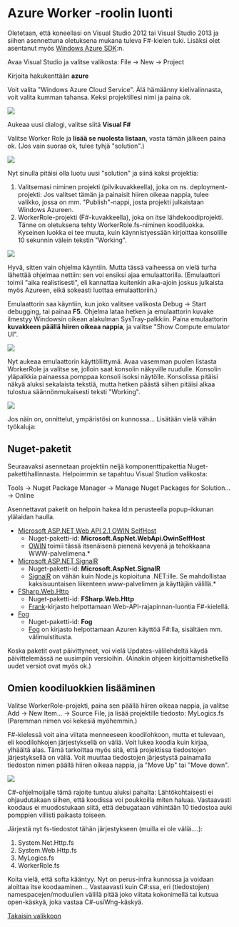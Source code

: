 # Azure Worker -roolin luonti #

Oletetaan, että koneellasi on Visual Studio 2012 tai Visual Studio 2013 ja siihen asennettuna oletuksena mukana tuleva F#-kielen tuki. Lisäksi olet asentanut myös [Windows Azure SDK](http://www.windowsazure.com/en-us/downloads/):n.

Avaa Visual Studio ja valitse valikosta: File -> New -> Project

Kirjoita hakukenttään **azure**

Voit valita "Windows Azure Cloud Service". Älä hämäänny kielivalinnasta, voit valita kumman tahansa. Keksi projektillesi nimi ja paina ok.

![](1-NewProject.png)

Aukeaa uusi dialogi, valitse siitä **Visual F#**

Valitse Worker Role ja **lisää se nuolesta listaan**, vasta tämän jälkeen paina ok. (Jos vain suoraa ok, tulee tyhjä "solution".)

![](2-WorkerRole.png)

Nyt sinulla pitäisi olla luotu uusi "solution" ja siinä kaksi projektia:

 1. Valitsemasi niminen projekti (pilvikuvakkeella), joka on ns. deployment-projekti: Jos valitset tämän ja painaisit hiiren oikeaa nappia, tulee valikko, jossa on mm. "Publish"-nappi, josta projekti julkaistaan Windows Azureen.
 2. WorkerRole-projekti (F#-kuvakkeella), joka on itse lähdekoodiprojekti. Tänne on oletuksena tehty WorkerRole.fs-niminen koodiluokka. Kyseinen luokka ei tee muuta, kuin käynnistyessään kirjoittaa konsolille 10 sekunnin välein tekstin "Working".

![](3-SolutionExplorer.png)

Hyvä, sitten vain ohjelma käyntiin. Mutta tässä vaiheessa on vielä turha lähettää ohjelmaa nettiin: sen voi ensiksi ajaa emulaattorilla. (Emulaattori toimii "aika realistisesti", eli kannattaa kuitenkin aika-ajoin joskus julkaista myös Azureen, eikä sokeasti luottaa emulaattoriin.)

Emulaattorin saa käyntiin, kun joko valitsee valikosta Debug -> Start debugging, tai painaa **F5**. Ohjelma lataa hetken ja emulaattorin kuvake ilmestyy Windowsin oikean alakulman SysTray-palkkiin. Paina emulaattorin **kuvakkeen päällä hiiren oikeaa nappia**, ja valitse "Show Compute emulator UI".

![](4-Systray.png)

Nyt aukeaa emulaattorin käyttöliittymä. Avaa vasemman puolen listasta WorkerRole ja valitse se, jolloin saat konsolin näkyville ruudulle. Konsolin yläpalkkia painaessa pomppaa konsoli isoksi näytölle. Konsolissa pitäisi näkyä aluksi sekalaista tekstiä, mutta hetken päästä siihen pitäisi alkaa tulostua säännönmukaisesti teksti "Working".

![](5-ComputeEmulator.png)

Jos näin on, onnittelut, ympäristösi on kunnossa... Lisätään vielä vähän työkaluja:

## Nuget-paketit ##

Seuraavaksi asennetaan projektiin neljä komponenttipakettia Nuget-pakettihallinnasta. Helpoimmin se tapahtuu Visual Studion valikosta:

Tools -> Nuget Package Manager -> Manage Nuget Packages for Solution... -> Online

Asennettavat paketit on helpoin hakea Id:n perusteella popup-ikkunan ylälaidan haulla.

- [Microsoft ASP.NET Web API 2.1 OWIN SelfHost](http://www.nuget.org/packages/Microsoft.AspNet.WebApi.OwinSelfHost/)
	- Nuget-paketti-id:  **Microsoft.AspNet.WebApi.OwinSelfHost**
	- [OWIN](http://owin.org/) toimii tässä itsenäisenä pienenä kevyenä ja tehokkaana WWW-palvelimena.*
- [Microsoft ASP.NET SignalR](https://www.nuget.org/packages/Microsoft.AspNet.SignalR/)
	- Nuget-paketti-id: **Microsoft.AspNet.SignalR**
	- [SignalR](http://www.asp.net/signalr) on vähän kuin Node.js kopioituna .NET:ille. Se mahdollistaa kaksisuuntaisen liikenteen www-palvelimen ja käyttäjän välillä.* 
- [FSharp.Web.Http](http://www.nuget.org/packages/FSharp.Web.Http/)
	- Nuget-paketti-id: **FSharp.Web.Http**
	- [Frank](http://frank-fs.github.io/frank/)-kirjasto helpottamaan Web-API-rajapinnan-luontia F#-kielellä.
- [Fog](https://www.nuget.org/packages/Fog)
	- Nuget-paketti-id: **Fog**
	- [Fog](http://dmohl.github.io/Fog/) on kirjasto helpottamaan Azuren käyttöä F#:lla, sisältäen mm. välimuistitusta.

Koska paketit ovat päivittyneet, voi vielä Updates-välilehdeltä käydä päivittelemässä ne uusimpiin versioihin. (Ainakin ohjeen kirjoittamishetkellä uudet versiot ovat myös ok.)

## Omien koodiluokkien lisääminen ##

Valitse WorkerRole-projekti, paina sen päällä hiiren oikeaa nappia, ja valitse Add -> New Item... -> Source File, ja lisää projektille tiedosto: MyLogics.fs
(Paremman nimen voi kekesiä myöhemmin.)

F#-kielessä voit aina viitata menneeseen koodilohkoon, mutta et tulevaan, eli koodilohkojen järjestyksellä on väliä. Voit lukea koodia kuin kirjaa, ylhäältä alas. Tämä tarkoittaa myös sitä, että projektissa tiedostojen järjestyksellä on väliä. Voit muuttaa tiedostojen järjestystä painamalla tiedoston nimen päällä hiiren oikeaa nappia, ja "Move Up" tai "Move down".

![](6-SolutionExplorer.png)

C#-ohjelmoijalle tämä rajoite tuntuu aluksi pahalta: Lähtökohtaisesti ei ohjaudutakaan siihen, että koodissa voi poukkoilla miten haluaa. Vastaavasti koodaus ei muodostukaan siitä, että debugataan vähintään 10 tiedostoa auki pomppien villisti paikasta toiseen.

Järjestä nyt fs-tiedostot tähän järjestykseen (muilla ei ole väliä....):

1. System.Net.Http.fs
2. System.Web.Http.fs
3. MyLogics.fs
4. WorkerRole.fs

Koita vielä, että softa kääntyy. Nyt on perus-infra kunnossa ja voidaan aloittaa itse koodaaminen... Vastaavasti kuin C#:ssa, eri (tiedostojen) namespacejen/moduulien välillä pitää joko viitata kokonimellä tai kutsua open-käskyä, joka vastaa C#-usiWng-käskyä.


[Takaisin valikkoon](../Readme.html)

